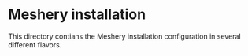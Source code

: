 # Meshery installation

This directory contians the Meshery installation configuration in several different flavors.